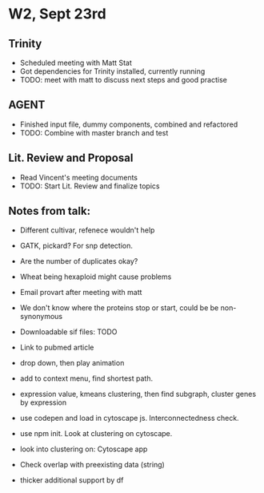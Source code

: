 # W2, Sept 23rd

## Trinity
- Scheduled meeting with Matt Stat
- Got dependencies for Trinity installed, currently running 
- TODO: meet with matt to discuss next steps and good practise 

## AGENT
- Finished input file, dummy components, combined and refactored 
- TODO: Combine with master branch and test 

## Lit. Review and Proposal 
- Read Vincent's meeting documents 
- TODO: Start Lit. Review and finalize topics 

## Notes from talk:  
- Different cultivar, refenece wouldn't help 
- GATK, pickard? For snp detection. 
- Are the number of duplicates okay? 
- Wheat being hexaploid might cause problems
- Email provart after meeting with matt
- We don't know where the proteins stop or start, could be be non-synonymous 
- Downloadable sif files: TODO
- Link to pubmed article

- drop down, then play animation 
- add to context menu, find shortest path. 
- expression value, kmeans clustering, then find subgraph, cluster genes by expression 

- use codepen and load in cytoscape js. Interconnectedness check. 
- use npm init. Look at clustering on cytoscape. 
- look into clustering on: Cytoscape app
- Check overlap with preexisting data (string) 
- thicker additional support by df 


